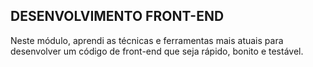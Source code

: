 ## DESENVOLVIMENTO FRONT-END

Neste módulo, aprendi as técnicas e ferramentas mais atuais para desenvolver um código de front-end que seja rápido, bonito e testável.
